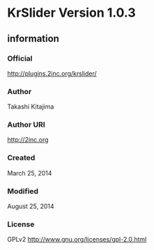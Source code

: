 # KrSlider Version 1.0.3

## information

### Official
http://plugins.2inc.org/krslider/

### Author
Takashi Kitajima

### Author URI
http://2inc.org

### Created
March 25, 2014

### Modified
August 25, 2014

### License
GPLv2
http://www.gnu.org/licenses/gpl-2.0.html
